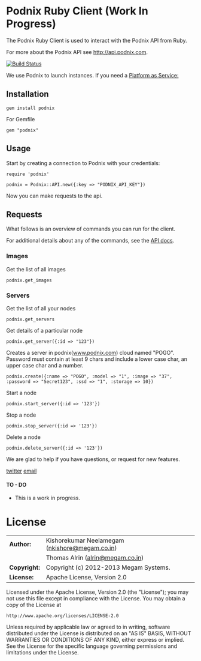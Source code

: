 Podnix Ruby Client (Work In Progress)
==================

The Podnix Ruby Client is used to interact with the Podnix API from Ruby.

For more about the Podnix API see <http://api.podnix.com>.

[![Build Status](https://travis-ci.org/indykish/podnix.png)](https://travis-ci.org/indykish/podnix)

We use Podnix to launch instances. If you need a [Platform as Service:](https://www.megam.co)

Installation
------------
    gem install podnix
    
For Gemfile

    gem "podnix"
Usage
-----

Start by creating a connection to Podnix with your credentials:

    require 'podnix'

    podnix = Podnix::API.new({:key => "PODNIX_API_KEY"})

Now you can make requests to the api.

Requests
--------

What follows is an overview of commands you can run for the client.

For additional details about any of the commands, see the [API docs](http://api.podnix.com).

### Images

Get the list of all images

    podnix.get_images

### Servers

Get the list of all  your nodes

    podnix.get_servers

Get details of a particular node

    podnix.get_server({:id => "123"})

Creates a server in podnix(www.podnix.com) cloud named "POGO". Password must contain at least 9 chars and include a lower case char, an upper case char and a number.

    podnix.create({:name => "POGO", :model => "1", :image => "37", :password => "Secret123", :ssd => "1", :storage => 10})

Start a node

    podnix.start_server({:id => '123'})

Stop a node

    podnix.stop_server({:id => '123'})

Delete a node

    podnix.delete_server({:id => '123'})


We are glad to help if you have questions, or request for new features.

[twitter](http://twitter.com/indykish) [email](<alrin@megam.co.in>)

#### TO - DO

* This is a work in progress. 
	
# License

|                      |                                          |
|:---------------------|:-----------------------------------------|
| **Author:**          | Kishorekumar Neelamegam (<nkishore@megam.co.in>)
|                      | Thomas Alrin (<alrin@megam.co.in>)
| **Copyright:**       | Copyright (c) 2012-2013 Megam Systems.
| **License:**         | Apache License, Version 2.0

Licensed under the Apache License, Version 2.0 (the "License");
you may not use this file except in compliance with the License.
You may obtain a copy of the License at

    http://www.apache.org/licenses/LICENSE-2.0

Unless required by applicable law or agreed to in writing, software
distributed under the License is distributed on an "AS IS" BASIS,
WITHOUT WARRANTIES OR CONDITIONS OF ANY KIND, either express or implied.
See the License for the specific language governing permissions and
limitations under the License.


